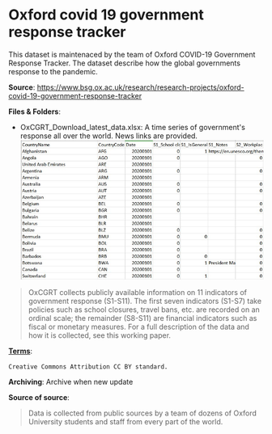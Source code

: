 # Oxford covid 19 government response tracker
This dataset is maintenaced by the team of Oxford COVID-19 Government Response Tracker. The dataset describe how the global governments response to the pandemic.

__Source__: https://www.bsg.ox.ac.uk/research/research-projects/oxford-covid-19-government-response-tracker

__Files & Folders__: 

* OxCGRT_Download_latest_data.xlsx: A time series of government's response all over the world. News links are provided.
![OxCGRT_Download_latest_data](img/OxCGRT_Download_latest_data.jpg)

> OxCGRT collects publicly available information on 11 indicators of government response (S1-S11). The first seven indicators (S1-S7) take policies such as school closures, travel bans, etc. are recorded on an ordinal scale; the remainder (S8-S11) are financial indicators such as fiscal or monetary measures. For a full description of the data and how it is collected, see this working paper.

[__Terms__](https://creativecommons.org/licenses/by/4.0/): 
```
Creative Commons Attribution CC BY standard.
```

__Archiving__:
Archive when new update

__Source of source__:
> Data is collected from public sources by a team of dozens of Oxford University students and staff from every part of the world.
